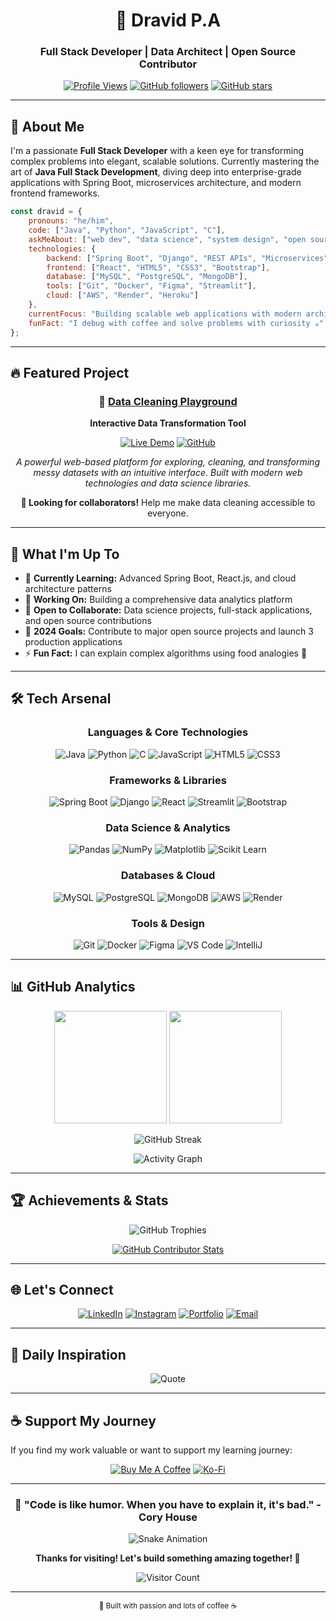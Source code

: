 <div align="center">
  
# 🚀 Dravid P.A
### Full Stack Developer | Data Architect | Open Source Contributor

[![Profile Views](https://komarev.com/ghpvc/?username=dravidpa7&label=Profile%20views&color=0e75b6&style=flat-square)](https://github.com/dravidpa7)
[![GitHub followers](https://img.shields.io/github/followers/dravidpa7?style=flat-square&color=blue)](https://github.com/dravidpa7)
[![GitHub stars](https://img.shields.io/github/stars/dravidpa7?style=flat-square&color=yellow)](https://github.com/dravidpa7)

</div>

---

## 🎯 About Me

I'm a passionate **Full Stack Developer** with a keen eye for transforming complex problems into elegant, scalable solutions. Currently mastering the art of **Java Full Stack Development**, diving deep into enterprise-grade applications with Spring Boot, microservices architecture, and modern frontend frameworks.

```javascript
const dravid = {
    pronouns: "he/him",
    code: ["Java", "Python", "JavaScript", "C"],
    askMeAbout: ["web dev", "data science", "system design", "open source"],
    technologies: {
        backend: ["Spring Boot", "Django", "REST APIs", "Microservices"],
        frontend: ["React", "HTML5", "CSS3", "Bootstrap"],
        database: ["MySQL", "PostgreSQL", "MongoDB"],
        tools: ["Git", "Docker", "Figma", "Streamlit"],
        cloud: ["AWS", "Render", "Heroku"]
    },
    currentFocus: "Building scalable web applications with modern architecture",
    funFact: "I debug with coffee and solve problems with curiosity ☕"
};
```

---

## 🔥 Featured Project

<div align="center">
  
### 🧹 [Data Cleaning Playground](https://datacleaning-playground.onrender.com/)
**Interactive Data Transformation Tool**

[![Live Demo](https://img.shields.io/badge/🌐_Live_Demo-37a779?style=for-the-badge)](https://datacleaning-playground.onrender.com/)
[![GitHub](https://img.shields.io/badge/📂_Source_Code-black?style=for-the-badge&logo=github)](https://github.com/dravidpa7/data-cleaning-playground)

*A powerful web-based platform for exploring, cleaning, and transforming messy datasets with an intuitive interface. Built with modern web technologies and data science libraries.*

**🎯 Looking for collaborators!** Help me make data cleaning accessible to everyone.

</div>

---

## 💫 What I'm Up To

- 🌱 **Currently Learning:** Advanced Spring Boot, React.js, and cloud architecture patterns
- 🔭 **Working On:** Building a comprehensive data analytics platform
- 🤝 **Open to Collaborate:** Data science projects, full-stack applications, and open source contributions
- 🎯 **2024 Goals:** Contribute to major open source projects and launch 3 production applications
- ⚡ **Fun Fact:** I can explain complex algorithms using food analogies 🍕

---

## 🛠️ Tech Arsenal

<div align="center">

### Languages & Core Technologies
![Java](https://img.shields.io/badge/Java-ED8B00?style=for-the-badge&logo=openjdk&logoColor=white)
![Python](https://img.shields.io/badge/Python-3776AB?style=for-the-badge&logo=python&logoColor=white)
![C](https://img.shields.io/badge/C-00599C?style=for-the-badge&logo=c&logoColor=white)
![JavaScript](https://img.shields.io/badge/JavaScript-F7DF1E?style=for-the-badge&logo=javascript&logoColor=black)
![HTML5](https://img.shields.io/badge/HTML5-E34F26?style=for-the-badge&logo=html5&logoColor=white)
![CSS3](https://img.shields.io/badge/CSS3-1572B6?style=for-the-badge&logo=css3&logoColor=white)

### Frameworks & Libraries
![Spring Boot](https://img.shields.io/badge/Spring_Boot-6DB33F?style=for-the-badge&logo=spring-boot&logoColor=white)
![Django](https://img.shields.io/badge/Django-092E20?style=for-the-badge&logo=django&logoColor=white)
![React](https://img.shields.io/badge/React-20232A?style=for-the-badge&logo=react&logoColor=61DAFB)
![Streamlit](https://img.shields.io/badge/Streamlit-FF4B4B?style=for-the-badge&logo=streamlit&logoColor=white)
![Bootstrap](https://img.shields.io/badge/Bootstrap-563D7C?style=for-the-badge&logo=bootstrap&logoColor=white)

### Data Science & Analytics
![Pandas](https://img.shields.io/badge/Pandas-150458?style=for-the-badge&logo=pandas&logoColor=white)
![NumPy](https://img.shields.io/badge/NumPy-013243?style=for-the-badge&logo=numpy&logoColor=white)
![Matplotlib](https://img.shields.io/badge/Matplotlib-11557c?style=for-the-badge&logo=matplotlib&logoColor=white)
![Scikit Learn](https://img.shields.io/badge/scikit--learn-F7931E?style=for-the-badge&logo=scikit-learn&logoColor=white)

### Databases & Cloud
![MySQL](https://img.shields.io/badge/MySQL-4479A1?style=for-the-badge&logo=mysql&logoColor=white)
![PostgreSQL](https://img.shields.io/badge/PostgreSQL-316192?style=for-the-badge&logo=postgresql&logoColor=white)
![MongoDB](https://img.shields.io/badge/MongoDB-4EA94B?style=for-the-badge&logo=mongodb&logoColor=white)
![AWS](https://img.shields.io/badge/AWS-232F3E?style=for-the-badge&logo=amazon-aws&logoColor=white)
![Render](https://img.shields.io/badge/Render-46E3B7?style=for-the-badge&logo=render&logoColor=white)

### Tools & Design
![Git](https://img.shields.io/badge/Git-F05032?style=for-the-badge&logo=git&logoColor=white)
![Docker](https://img.shields.io/badge/Docker-2496ED?style=for-the-badge&logo=docker&logoColor=white)
![Figma](https://img.shields.io/badge/Figma-F24E1E?style=for-the-badge&logo=figma&logoColor=white)
![VS Code](https://img.shields.io/badge/VS_Code-007ACC?style=for-the-badge&logo=visual-studio-code&logoColor=white)
![IntelliJ](https://img.shields.io/badge/IntelliJ_IDEA-000000?style=for-the-badge&logo=intellij-idea&logoColor=white)

</div>

---

## 📊 GitHub Analytics

<div align="center">
  
<img height="180em" src="https://github-readme-stats.vercel.app/api?username=dravidpa7&show_icons=true&theme=tokyonight&include_all_commits=true&count_private=true"/>
<img height="180em" src="https://github-readme-stats.vercel.app/api/top-langs/?username=dravidpa7&layout=compact&langs_count=8&theme=tokyonight"/>

</div>

<div align="center">
  
![GitHub Streak](https://github-readme-streak-stats.herokuapp.com/?user=dravidpa7&theme=tokyonight)

</div>

<div align="center">
  
![Activity Graph](https://github-readme-activity-graph.vercel.app/graph?username=dravidpa7&theme=tokyo-night)

</div>

---

## 🏆 Achievements & Stats

<div align="center">

![GitHub Trophies](https://github-profile-trophy.vercel.app/?username=dravidpa7&theme=tokyonight&no-frame=true&no-bg=false&margin-w=4)

</div>

<div align="center">
  
[![GitHub Contributor Stats](https://github-contributor-stats.vercel.app/api?username=dravidpa7&limit=5&theme=tokyonight&combine_all_yearly_contributions=true)](https://github.com/dravidpa7)

</div>

---

## 🌐 Let's Connect

<div align="center">

[![LinkedIn](https://img.shields.io/badge/LinkedIn-0077B5?style=for-the-badge&logo=linkedin&logoColor=white)](https://linkedin.com/in/dravid-p-a-)
[![Instagram](https://img.shields.io/badge/Instagram-E4405F?style=for-the-badge&logo=instagram&logoColor=white)](https://instagram.com/dravid.p.a_)
[![Portfolio](https://img.shields.io/badge/Portfolio-FF5722?style=for-the-badge&logo=google-chrome&logoColor=white)](https://your-portfolio-url.com)
[![Email](https://img.shields.io/badge/Email-D14836?style=for-the-badge&logo=gmail&logoColor=white)](mailto:your.email@example.com)

</div>

---

## 💭 Daily Inspiration

<div align="center">
  
![Quote](https://quotes-github-readme.vercel.app/api?type=horizontal&theme=tokyonight)

</div>

---

## ☕ Support My Journey

If you find my work valuable or want to support my learning journey:

<div align="center">

[![Buy Me A Coffee](https://img.shields.io/badge/Buy%20Me%20A%20Coffee-FFDD00?style=for-the-badge&logo=buy-me-a-coffee&logoColor=black)](https://buymeacoffee.com/dravidpa)
[![Ko-Fi](https://img.shields.io/badge/Ko--fi-FF5E5B?style=for-the-badge&logo=ko-fi&logoColor=white)](https://ko-fi.com/dravidpa)

</div>

---

<div align="center">
  
### 🚀 "Code is like humor. When you have to explain it, it's bad." - Cory House

![Snake Animation](https://github.com/dravidpa7/dravidpa7/blob/output/github-contribution-grid-snake.svg)

**Thanks for visiting! Let's build something amazing together! 🚀**

![Visitor Count](https://visitcount.itsvg.in/api?id=dravidpa7&icon=6&color=6)

</div>

---

<div align="center">
  <sub>💖 Built with passion and lots of coffee ☕</sub>
</div>
